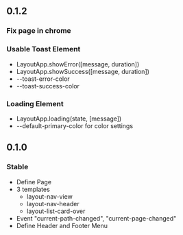 ## 0.1.2

### Fix page in chrome

### Usable Toast Element
* LayoutApp.showError([message, duration])
* LayoutApp.showSuccess([message, duration])
* --toast-error-color
* --toast-success-color

### Loading Element
* LayoutApp.loading(state, [message])
* --default-primary-color for color settings


## 0.1.0

### Stable
* Define Page
* 3 templates
    * layout-nav-view
    * layout-nav-header
    * layout-list-card-over
* Event "current-path-changed", "current-page-changed"
* Define Header and Footer Menu